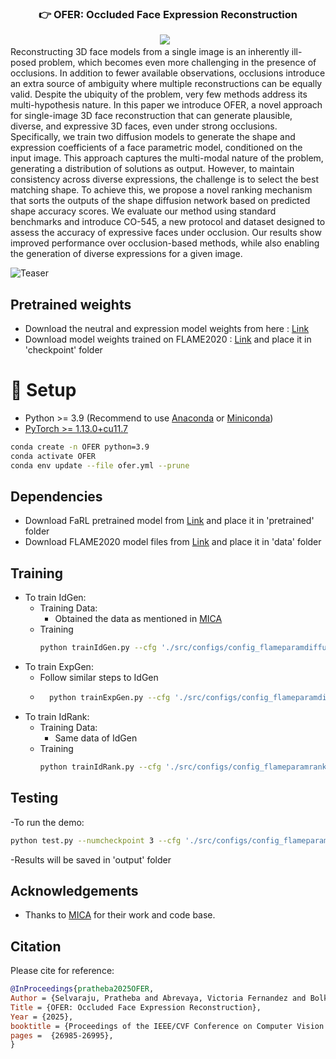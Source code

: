 
### <div align="center">👉 OFER: Occluded Face Expression Reconstruction<div> 
<div align="center">
<a href="https://drive.google.com/file/d/1_GKw8a_pyVnUl-AKc-hjczGkR-lacQcA/view?usp=drive_link"><img src="https://img.shields.io/static/v1?label=Paper&message=CVPR2025:OFER&color=red&logo=arxiv"></a> &ensp;
</div>
Reconstructing 3D face models from a single image is an inherently ill-posed problem, which becomes even more challenging in the presence of occlusions. In addition to fewer available observations, occlusions introduce an extra source of ambiguity where multiple reconstructions can be equally valid. Despite the ubiquity of the problem, very few methods address its multi-hypothesis nature. In this paper we introduce OFER, a novel approach for single-image 3D face reconstruction that can generate plausible, diverse, and expressive 3D faces, even under strong occlusions. Specifically, we train two diffusion models to generate the shape and expression coefficients of a face parametric model, conditioned on the input image. This approach captures the multi-modal nature of the problem, generating a distribution of solutions as output. However, to maintain consistency across diverse expressions, the challenge is to select the best matching shape. To achieve this, we propose a novel ranking mechanism that sorts the outputs of the shape diffusion network based on predicted shape accuracy scores. We evaluate our method using standard benchmarks and introduce CO-545, a new protocol and dataset designed to assess the accuracy of expressive faces under occlusion. Our results show improved performance over occlusion-based methods, while also enabling the generation of diverse expressions for a given image.

![Teaser](OFER_teaser.png)

## Pretrained weights
- Download the neutral and expression model weights from here : [Link](https://drive.google.com/drive/u/0/folders/1TQNyZVucVhwI0n9aMc-s3rO3hCG0V1mj)
- Download model weights trained on FLAME2020 : [Link](https://drive.google.com/drive/folders/1MZutLKw6jvWEfwqRMYiBOggAuKBEY3zn?usp=sharing)
and place it in 'checkpoint' folder
# 🔧 Setup

- Python >= 3.9 (Recommend to use [Anaconda](https://www.anaconda.com/download/#linux) or [Miniconda](https://docs.conda.io/en/latest/miniconda.html))
- [PyTorch >= 1.13.0+cu11.7](https://pytorch.org/)
```bash
conda create -n OFER python=3.9
conda activate OFER
conda env update --file ofer.yml --prune
```
## Dependencies
- Download FaRL pretrained model from [Link](https://github.com/FacePerceiver/FaRL/releases/download/pretrained_weights/FaRL-Base-Patch16-LAIONFace20M-ep64.pth) and place it in 'pretrained' folder
- Download FLAME2020 model files from [Link](https://flame.is.tue.mpg.de/download.php) and place it in 'data' folder

## Training
- To train IdGen:
    - Training Data:
        - Obtained the data as mentioned in [MICA](https://github.com/Zielon/MICA?tab=readme-ov-file#dataset-and-training) 
    - Training
        ```bash
        python trainIdGen.py --cfg './src/configs/config_flameparamdiffusion_flame23.yml' --toseed 0 
        ```
- To train ExpGen:
    - Follow similar steps to IdGen
    - ```bash
        python trainExpGen.py --cfg './src/configs/config_flameparamdiffusion_exp.yml' --toseed 0 
        ```
- To train IdRank:
    - Training Data:
        - Same data of IdGen
    - Training
        ```bash
        python trainIdRank.py --cfg './src/configs/config_flameparamrank_flame23.yml' --toseed 0 
        ```
## Testing
-To run the demo:
```bash
python test.py --numcheckpoint 3 --cfg './src/configs/config_flameparamdiffusion_flame20.yml' --checkpoint1 'checkpoint/model_idrank.tar' --checkpoint2 'checkpoint/model_idgen_flame20.tar' --checkpoint3 'checkpoint/model_expgen_flame20.tar' --filename 'data/PICKPIK/validation/4.txt' --imagepath 'data/PICKPIK/' --outputpath 'output'
```
-Results will be saved in 'output' folder

## Acknowledgements
- Thanks to [MICA](https://github.com/Zielon/MICA) for their work and code base.

## Citation
Please cite for reference:
```bibtex
@InProceedings{pratheba2025OFER,
Author = {Selvaraju, Pratheba and Abrevaya, Victoria Fernandez and Bolkart, Timo and Akkerman, Rick and Ding, Tianyu and Amjadi, Faezeh and Zharkov, Ilya},
Title = {OFER: Occluded Face Expression Reconstruction},
Year = {2025},
booktitle = {Proceedings of the IEEE/CVF Conference on Computer Vision and Pattern Recognition (CVPR), 2025},
pages =  {26985-26995},
}
```
